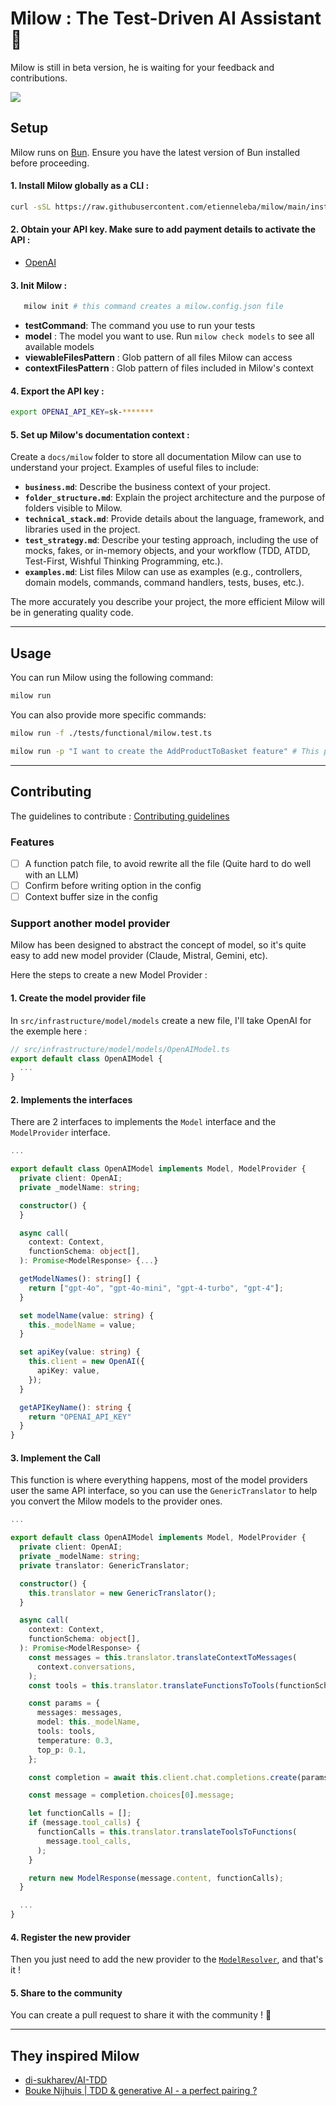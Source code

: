 # Milow : The Test-Driven AI Assistant 🚀

Milow is still in beta version, he is waiting for your feedback and contributions.

![](docs/milow-2024-12-11_13.02.09.gif)

## Setup

Milow runs on [Bun](https://bun.sh/). Ensure you have the latest version of Bun installed before proceeding.

#### 1. Install Milow globally as a CLI :

   ```sh
   curl -sSL https://raw.githubusercontent.com/etienneleba/milow/main/install.sh | bash
   ```

#### 2. Obtain your API key. Make sure to add payment details to activate the API :

- [OpenAI](https://platform.openai.com/account/api-keys)

#### 3. Init Milow :

   ```sh
      milow init # this command creates a milow.config.json file
   ```

- **testCommand**: The command you use to run your tests
- **model** : The model you want to use. Run `milow check models` to see all available models
- **viewableFilesPattern** : Glob pattern of all files Milow can access
- **contextFilesPattern** : Glob pattern of files included in Milow's context

#### 4. Export the API key :

   ```sh
   export OPENAI_API_KEY=sk-*******
   ```

#### 5. Set up Milow's documentation context :

Create a `docs/milow` folder to store all documentation Milow can use to understand your project. Examples of useful
files to include:

- **`business.md`**: Describe the business context of your project.
- **`folder_structure.md`**: Explain the project architecture and the purpose of folders visible to Milow.
- **`technical_stack.md`**: Provide details about the language, framework, and libraries used in the project.
- **`test_strategy.md`**: Describe your testing approach, including the use of mocks, fakes, or in-memory objects, and
  your workflow (TDD, ATDD, Test-First, Wishful Thinking Programming, etc.).
- **`examples.md`**: List files Milow can use as examples (e.g., controllers, domain models, commands, command handlers,
  tests, buses, etc.).

The more accurately you describe your project, the more efficient Milow will be in generating quality code.


---

## Usage

You can run Milow using the following command:

```sh
milow run
```

You can also provide more specific commands:

```sh
milow run -f ./tests/functional/milow.test.ts
```

```sh
milow run -p "I want to create the AddProductToBasket feature" # This prompt will remain in Milow's context throughout the interaction
``` 

---

## Contributing

The guidelines to contribute : [Contributing guidelines](docs/CONTRIBUTING.md)

### Features

- [ ] A function patch file, to avoid rewrite all the file (Quite hard to do well with an LLM)
- [ ] Confirm before writing option in the config  
- [ ] Context buffer size in the config 

### Support another model provider 

Milow has been designed to abstract the concept of model, so it's quite easy to add new model provider (Claude, Mistral, Gemini, etc). 

Here the steps to create a new Model Provider : 

#### 1. Create the model provider file 

In `src/infrastructure/model/models` create a new file, I'll take OpenAI for the exemple here : 

```typescript
// src/infrastructure/model/models/OpenAIModel.ts
export default class OpenAIModel {
  ...
}
```

#### 2. Implements the interfaces 

There are 2 interfaces to implements the `Model` interface and the `ModelProvider` interface. 

```typescript
...

export default class OpenAIModel implements Model, ModelProvider {
  private client: OpenAI;
  private _modelName: string;

  constructor() {
  }

  async call(
    context: Context,
    functionSchema: object[],
  ): Promise<ModelResponse> {...}

  getModelNames(): string[] {
    return ["gpt-4o", "gpt-4o-mini", "gpt-4-turbo", "gpt-4"];
  }

  set modelName(value: string) {
    this._modelName = value;
  }

  set apiKey(value: string) {
    this.client = new OpenAI({
      apiKey: value,
    });
  }

  getAPIKeyName(): string {
    return "OPENAI_API_KEY"
  }
}

```

#### 3. Implement the Call 

This function is where everything happens, most of the model providers user the same API interface, so you can use the `GenericTranslator` to help you convert the Milow models to the provider ones. 

```typescript
...

export default class OpenAIModel implements Model, ModelProvider {
  private client: OpenAI;
  private _modelName: string;
  private translator: GenericTranslator;

  constructor() {
    this.translator = new GenericTranslator();
  }

  async call(
    context: Context,
    functionSchema: object[],
  ): Promise<ModelResponse> {
    const messages = this.translator.translateContextToMessages(
      context.conversations,
    );
    const tools = this.translator.translateFunctionsToTools(functionSchema);

    const params = {
      messages: messages,
      model: this._modelName,
      tools: tools,
      temperature: 0.3,
      top_p: 0.1,
    };

    const completion = await this.client.chat.completions.create(params);

    const message = completion.choices[0].message;

    let functionCalls = [];
    if (message.tool_calls) {
      functionCalls = this.translator.translateToolsToFunctions(
        message.tool_calls,
      );
    }

    return new ModelResponse(message.content, functionCalls);
  }

  ...
}

```

#### 4. Register the new provider

Then you just need to add the new provider to the [`ModelResolver`](src/infrastructure/model/ModelResolver.ts), and that's it ! 

#### 5. Share to the community

You can create a pull request to share it with the community ! 🚀

---

## They inspired Milow

- [di-sukharev/AI-TDD](https://github.com/di-sukharev/AI-TDD)
- [Bouke Nijhuis | TDD & generative AI - a perfect pairing ?](https://www.youtube.com/watch?v=HpYpctLxfJk)




